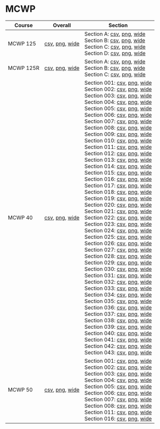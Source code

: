 # MCWP

| Course | Overall | Section |
| ------ | ------- | ------- |
| MCWP 125 | [csv](https://github.com/UCSD-Historical-Enrollment-Data/2023Fall/blob/main/overall/MCWP%20125.csv), [png](https://raw.githubusercontent.com/UCSD-Historical-Enrollment-Data/2023Fall/main/plot_overall/MCWP%20125.png), [wide](https://raw.githubusercontent.com/UCSD-Historical-Enrollment-Data/2023Fall/main/plot_overall_wide/MCWP%20125.png) | Section A: [csv](https://github.com/UCSD-Historical-Enrollment-Data/2023Fall/blob/main/section/MCWP%20125_A.csv), [png](https://raw.githubusercontent.com/UCSD-Historical-Enrollment-Data/2023Fall/main/plot_section/MCWP%20125_A.png), [wide](https://raw.githubusercontent.com/UCSD-Historical-Enrollment-Data/2023Fall/main/plot_section_wide/MCWP%20125_A.png)<br>Section B: [csv](https://github.com/UCSD-Historical-Enrollment-Data/2023Fall/blob/main/section/MCWP%20125_B.csv), [png](https://raw.githubusercontent.com/UCSD-Historical-Enrollment-Data/2023Fall/main/plot_section/MCWP%20125_B.png), [wide](https://raw.githubusercontent.com/UCSD-Historical-Enrollment-Data/2023Fall/main/plot_section_wide/MCWP%20125_B.png)<br>Section C: [csv](https://github.com/UCSD-Historical-Enrollment-Data/2023Fall/blob/main/section/MCWP%20125_C.csv), [png](https://raw.githubusercontent.com/UCSD-Historical-Enrollment-Data/2023Fall/main/plot_section/MCWP%20125_C.png), [wide](https://raw.githubusercontent.com/UCSD-Historical-Enrollment-Data/2023Fall/main/plot_section_wide/MCWP%20125_C.png)<br>Section D: [csv](https://github.com/UCSD-Historical-Enrollment-Data/2023Fall/blob/main/section/MCWP%20125_D.csv), [png](https://raw.githubusercontent.com/UCSD-Historical-Enrollment-Data/2023Fall/main/plot_section/MCWP%20125_D.png), [wide](https://raw.githubusercontent.com/UCSD-Historical-Enrollment-Data/2023Fall/main/plot_section_wide/MCWP%20125_D.png) |
| MCWP 125R | [csv](https://github.com/UCSD-Historical-Enrollment-Data/2023Fall/blob/main/overall/MCWP%20125R.csv), [png](https://raw.githubusercontent.com/UCSD-Historical-Enrollment-Data/2023Fall/main/plot_overall/MCWP%20125R.png), [wide](https://raw.githubusercontent.com/UCSD-Historical-Enrollment-Data/2023Fall/main/plot_overall_wide/MCWP%20125R.png) | Section A: [csv](https://github.com/UCSD-Historical-Enrollment-Data/2023Fall/blob/main/section/MCWP%20125R_A.csv), [png](https://raw.githubusercontent.com/UCSD-Historical-Enrollment-Data/2023Fall/main/plot_section/MCWP%20125R_A.png), [wide](https://raw.githubusercontent.com/UCSD-Historical-Enrollment-Data/2023Fall/main/plot_section_wide/MCWP%20125R_A.png)<br>Section B: [csv](https://github.com/UCSD-Historical-Enrollment-Data/2023Fall/blob/main/section/MCWP%20125R_B.csv), [png](https://raw.githubusercontent.com/UCSD-Historical-Enrollment-Data/2023Fall/main/plot_section/MCWP%20125R_B.png), [wide](https://raw.githubusercontent.com/UCSD-Historical-Enrollment-Data/2023Fall/main/plot_section_wide/MCWP%20125R_B.png)<br>Section C: [csv](https://github.com/UCSD-Historical-Enrollment-Data/2023Fall/blob/main/section/MCWP%20125R_C.csv), [png](https://raw.githubusercontent.com/UCSD-Historical-Enrollment-Data/2023Fall/main/plot_section/MCWP%20125R_C.png), [wide](https://raw.githubusercontent.com/UCSD-Historical-Enrollment-Data/2023Fall/main/plot_section_wide/MCWP%20125R_C.png) |
| MCWP 40 | [csv](https://github.com/UCSD-Historical-Enrollment-Data/2023Fall/blob/main/overall/MCWP%2040.csv), [png](https://raw.githubusercontent.com/UCSD-Historical-Enrollment-Data/2023Fall/main/plot_overall/MCWP%2040.png), [wide](https://raw.githubusercontent.com/UCSD-Historical-Enrollment-Data/2023Fall/main/plot_overall_wide/MCWP%2040.png) | Section 001: [csv](https://github.com/UCSD-Historical-Enrollment-Data/2023Fall/blob/main/section/MCWP%2040_001.csv), [png](https://raw.githubusercontent.com/UCSD-Historical-Enrollment-Data/2023Fall/main/plot_section/MCWP%2040_001.png), [wide](https://raw.githubusercontent.com/UCSD-Historical-Enrollment-Data/2023Fall/main/plot_section_wide/MCWP%2040_001.png)<br>Section 002: [csv](https://github.com/UCSD-Historical-Enrollment-Data/2023Fall/blob/main/section/MCWP%2040_002.csv), [png](https://raw.githubusercontent.com/UCSD-Historical-Enrollment-Data/2023Fall/main/plot_section/MCWP%2040_002.png), [wide](https://raw.githubusercontent.com/UCSD-Historical-Enrollment-Data/2023Fall/main/plot_section_wide/MCWP%2040_002.png)<br>Section 003: [csv](https://github.com/UCSD-Historical-Enrollment-Data/2023Fall/blob/main/section/MCWP%2040_003.csv), [png](https://raw.githubusercontent.com/UCSD-Historical-Enrollment-Data/2023Fall/main/plot_section/MCWP%2040_003.png), [wide](https://raw.githubusercontent.com/UCSD-Historical-Enrollment-Data/2023Fall/main/plot_section_wide/MCWP%2040_003.png)<br>Section 004: [csv](https://github.com/UCSD-Historical-Enrollment-Data/2023Fall/blob/main/section/MCWP%2040_004.csv), [png](https://raw.githubusercontent.com/UCSD-Historical-Enrollment-Data/2023Fall/main/plot_section/MCWP%2040_004.png), [wide](https://raw.githubusercontent.com/UCSD-Historical-Enrollment-Data/2023Fall/main/plot_section_wide/MCWP%2040_004.png)<br>Section 005: [csv](https://github.com/UCSD-Historical-Enrollment-Data/2023Fall/blob/main/section/MCWP%2040_005.csv), [png](https://raw.githubusercontent.com/UCSD-Historical-Enrollment-Data/2023Fall/main/plot_section/MCWP%2040_005.png), [wide](https://raw.githubusercontent.com/UCSD-Historical-Enrollment-Data/2023Fall/main/plot_section_wide/MCWP%2040_005.png)<br>Section 006: [csv](https://github.com/UCSD-Historical-Enrollment-Data/2023Fall/blob/main/section/MCWP%2040_006.csv), [png](https://raw.githubusercontent.com/UCSD-Historical-Enrollment-Data/2023Fall/main/plot_section/MCWP%2040_006.png), [wide](https://raw.githubusercontent.com/UCSD-Historical-Enrollment-Data/2023Fall/main/plot_section_wide/MCWP%2040_006.png)<br>Section 007: [csv](https://github.com/UCSD-Historical-Enrollment-Data/2023Fall/blob/main/section/MCWP%2040_007.csv), [png](https://raw.githubusercontent.com/UCSD-Historical-Enrollment-Data/2023Fall/main/plot_section/MCWP%2040_007.png), [wide](https://raw.githubusercontent.com/UCSD-Historical-Enrollment-Data/2023Fall/main/plot_section_wide/MCWP%2040_007.png)<br>Section 008: [csv](https://github.com/UCSD-Historical-Enrollment-Data/2023Fall/blob/main/section/MCWP%2040_008.csv), [png](https://raw.githubusercontent.com/UCSD-Historical-Enrollment-Data/2023Fall/main/plot_section/MCWP%2040_008.png), [wide](https://raw.githubusercontent.com/UCSD-Historical-Enrollment-Data/2023Fall/main/plot_section_wide/MCWP%2040_008.png)<br>Section 009: [csv](https://github.com/UCSD-Historical-Enrollment-Data/2023Fall/blob/main/section/MCWP%2040_009.csv), [png](https://raw.githubusercontent.com/UCSD-Historical-Enrollment-Data/2023Fall/main/plot_section/MCWP%2040_009.png), [wide](https://raw.githubusercontent.com/UCSD-Historical-Enrollment-Data/2023Fall/main/plot_section_wide/MCWP%2040_009.png)<br>Section 010: [csv](https://github.com/UCSD-Historical-Enrollment-Data/2023Fall/blob/main/section/MCWP%2040_010.csv), [png](https://raw.githubusercontent.com/UCSD-Historical-Enrollment-Data/2023Fall/main/plot_section/MCWP%2040_010.png), [wide](https://raw.githubusercontent.com/UCSD-Historical-Enrollment-Data/2023Fall/main/plot_section_wide/MCWP%2040_010.png)<br>Section 011: [csv](https://github.com/UCSD-Historical-Enrollment-Data/2023Fall/blob/main/section/MCWP%2040_011.csv), [png](https://raw.githubusercontent.com/UCSD-Historical-Enrollment-Data/2023Fall/main/plot_section/MCWP%2040_011.png), [wide](https://raw.githubusercontent.com/UCSD-Historical-Enrollment-Data/2023Fall/main/plot_section_wide/MCWP%2040_011.png)<br>Section 012: [csv](https://github.com/UCSD-Historical-Enrollment-Data/2023Fall/blob/main/section/MCWP%2040_012.csv), [png](https://raw.githubusercontent.com/UCSD-Historical-Enrollment-Data/2023Fall/main/plot_section/MCWP%2040_012.png), [wide](https://raw.githubusercontent.com/UCSD-Historical-Enrollment-Data/2023Fall/main/plot_section_wide/MCWP%2040_012.png)<br>Section 013: [csv](https://github.com/UCSD-Historical-Enrollment-Data/2023Fall/blob/main/section/MCWP%2040_013.csv), [png](https://raw.githubusercontent.com/UCSD-Historical-Enrollment-Data/2023Fall/main/plot_section/MCWP%2040_013.png), [wide](https://raw.githubusercontent.com/UCSD-Historical-Enrollment-Data/2023Fall/main/plot_section_wide/MCWP%2040_013.png)<br>Section 014: [csv](https://github.com/UCSD-Historical-Enrollment-Data/2023Fall/blob/main/section/MCWP%2040_014.csv), [png](https://raw.githubusercontent.com/UCSD-Historical-Enrollment-Data/2023Fall/main/plot_section/MCWP%2040_014.png), [wide](https://raw.githubusercontent.com/UCSD-Historical-Enrollment-Data/2023Fall/main/plot_section_wide/MCWP%2040_014.png)<br>Section 015: [csv](https://github.com/UCSD-Historical-Enrollment-Data/2023Fall/blob/main/section/MCWP%2040_015.csv), [png](https://raw.githubusercontent.com/UCSD-Historical-Enrollment-Data/2023Fall/main/plot_section/MCWP%2040_015.png), [wide](https://raw.githubusercontent.com/UCSD-Historical-Enrollment-Data/2023Fall/main/plot_section_wide/MCWP%2040_015.png)<br>Section 016: [csv](https://github.com/UCSD-Historical-Enrollment-Data/2023Fall/blob/main/section/MCWP%2040_016.csv), [png](https://raw.githubusercontent.com/UCSD-Historical-Enrollment-Data/2023Fall/main/plot_section/MCWP%2040_016.png), [wide](https://raw.githubusercontent.com/UCSD-Historical-Enrollment-Data/2023Fall/main/plot_section_wide/MCWP%2040_016.png)<br>Section 017: [csv](https://github.com/UCSD-Historical-Enrollment-Data/2023Fall/blob/main/section/MCWP%2040_017.csv), [png](https://raw.githubusercontent.com/UCSD-Historical-Enrollment-Data/2023Fall/main/plot_section/MCWP%2040_017.png), [wide](https://raw.githubusercontent.com/UCSD-Historical-Enrollment-Data/2023Fall/main/plot_section_wide/MCWP%2040_017.png)<br>Section 018: [csv](https://github.com/UCSD-Historical-Enrollment-Data/2023Fall/blob/main/section/MCWP%2040_018.csv), [png](https://raw.githubusercontent.com/UCSD-Historical-Enrollment-Data/2023Fall/main/plot_section/MCWP%2040_018.png), [wide](https://raw.githubusercontent.com/UCSD-Historical-Enrollment-Data/2023Fall/main/plot_section_wide/MCWP%2040_018.png)<br>Section 019: [csv](https://github.com/UCSD-Historical-Enrollment-Data/2023Fall/blob/main/section/MCWP%2040_019.csv), [png](https://raw.githubusercontent.com/UCSD-Historical-Enrollment-Data/2023Fall/main/plot_section/MCWP%2040_019.png), [wide](https://raw.githubusercontent.com/UCSD-Historical-Enrollment-Data/2023Fall/main/plot_section_wide/MCWP%2040_019.png)<br>Section 020: [csv](https://github.com/UCSD-Historical-Enrollment-Data/2023Fall/blob/main/section/MCWP%2040_020.csv), [png](https://raw.githubusercontent.com/UCSD-Historical-Enrollment-Data/2023Fall/main/plot_section/MCWP%2040_020.png), [wide](https://raw.githubusercontent.com/UCSD-Historical-Enrollment-Data/2023Fall/main/plot_section_wide/MCWP%2040_020.png)<br>Section 021: [csv](https://github.com/UCSD-Historical-Enrollment-Data/2023Fall/blob/main/section/MCWP%2040_021.csv), [png](https://raw.githubusercontent.com/UCSD-Historical-Enrollment-Data/2023Fall/main/plot_section/MCWP%2040_021.png), [wide](https://raw.githubusercontent.com/UCSD-Historical-Enrollment-Data/2023Fall/main/plot_section_wide/MCWP%2040_021.png)<br>Section 022: [csv](https://github.com/UCSD-Historical-Enrollment-Data/2023Fall/blob/main/section/MCWP%2040_022.csv), [png](https://raw.githubusercontent.com/UCSD-Historical-Enrollment-Data/2023Fall/main/plot_section/MCWP%2040_022.png), [wide](https://raw.githubusercontent.com/UCSD-Historical-Enrollment-Data/2023Fall/main/plot_section_wide/MCWP%2040_022.png)<br>Section 023: [csv](https://github.com/UCSD-Historical-Enrollment-Data/2023Fall/blob/main/section/MCWP%2040_023.csv), [png](https://raw.githubusercontent.com/UCSD-Historical-Enrollment-Data/2023Fall/main/plot_section/MCWP%2040_023.png), [wide](https://raw.githubusercontent.com/UCSD-Historical-Enrollment-Data/2023Fall/main/plot_section_wide/MCWP%2040_023.png)<br>Section 024: [csv](https://github.com/UCSD-Historical-Enrollment-Data/2023Fall/blob/main/section/MCWP%2040_024.csv), [png](https://raw.githubusercontent.com/UCSD-Historical-Enrollment-Data/2023Fall/main/plot_section/MCWP%2040_024.png), [wide](https://raw.githubusercontent.com/UCSD-Historical-Enrollment-Data/2023Fall/main/plot_section_wide/MCWP%2040_024.png)<br>Section 025: [csv](https://github.com/UCSD-Historical-Enrollment-Data/2023Fall/blob/main/section/MCWP%2040_025.csv), [png](https://raw.githubusercontent.com/UCSD-Historical-Enrollment-Data/2023Fall/main/plot_section/MCWP%2040_025.png), [wide](https://raw.githubusercontent.com/UCSD-Historical-Enrollment-Data/2023Fall/main/plot_section_wide/MCWP%2040_025.png)<br>Section 026: [csv](https://github.com/UCSD-Historical-Enrollment-Data/2023Fall/blob/main/section/MCWP%2040_026.csv), [png](https://raw.githubusercontent.com/UCSD-Historical-Enrollment-Data/2023Fall/main/plot_section/MCWP%2040_026.png), [wide](https://raw.githubusercontent.com/UCSD-Historical-Enrollment-Data/2023Fall/main/plot_section_wide/MCWP%2040_026.png)<br>Section 027: [csv](https://github.com/UCSD-Historical-Enrollment-Data/2023Fall/blob/main/section/MCWP%2040_027.csv), [png](https://raw.githubusercontent.com/UCSD-Historical-Enrollment-Data/2023Fall/main/plot_section/MCWP%2040_027.png), [wide](https://raw.githubusercontent.com/UCSD-Historical-Enrollment-Data/2023Fall/main/plot_section_wide/MCWP%2040_027.png)<br>Section 028: [csv](https://github.com/UCSD-Historical-Enrollment-Data/2023Fall/blob/main/section/MCWP%2040_028.csv), [png](https://raw.githubusercontent.com/UCSD-Historical-Enrollment-Data/2023Fall/main/plot_section/MCWP%2040_028.png), [wide](https://raw.githubusercontent.com/UCSD-Historical-Enrollment-Data/2023Fall/main/plot_section_wide/MCWP%2040_028.png)<br>Section 029: [csv](https://github.com/UCSD-Historical-Enrollment-Data/2023Fall/blob/main/section/MCWP%2040_029.csv), [png](https://raw.githubusercontent.com/UCSD-Historical-Enrollment-Data/2023Fall/main/plot_section/MCWP%2040_029.png), [wide](https://raw.githubusercontent.com/UCSD-Historical-Enrollment-Data/2023Fall/main/plot_section_wide/MCWP%2040_029.png)<br>Section 030: [csv](https://github.com/UCSD-Historical-Enrollment-Data/2023Fall/blob/main/section/MCWP%2040_030.csv), [png](https://raw.githubusercontent.com/UCSD-Historical-Enrollment-Data/2023Fall/main/plot_section/MCWP%2040_030.png), [wide](https://raw.githubusercontent.com/UCSD-Historical-Enrollment-Data/2023Fall/main/plot_section_wide/MCWP%2040_030.png)<br>Section 031: [csv](https://github.com/UCSD-Historical-Enrollment-Data/2023Fall/blob/main/section/MCWP%2040_031.csv), [png](https://raw.githubusercontent.com/UCSD-Historical-Enrollment-Data/2023Fall/main/plot_section/MCWP%2040_031.png), [wide](https://raw.githubusercontent.com/UCSD-Historical-Enrollment-Data/2023Fall/main/plot_section_wide/MCWP%2040_031.png)<br>Section 032: [csv](https://github.com/UCSD-Historical-Enrollment-Data/2023Fall/blob/main/section/MCWP%2040_032.csv), [png](https://raw.githubusercontent.com/UCSD-Historical-Enrollment-Data/2023Fall/main/plot_section/MCWP%2040_032.png), [wide](https://raw.githubusercontent.com/UCSD-Historical-Enrollment-Data/2023Fall/main/plot_section_wide/MCWP%2040_032.png)<br>Section 033: [csv](https://github.com/UCSD-Historical-Enrollment-Data/2023Fall/blob/main/section/MCWP%2040_033.csv), [png](https://raw.githubusercontent.com/UCSD-Historical-Enrollment-Data/2023Fall/main/plot_section/MCWP%2040_033.png), [wide](https://raw.githubusercontent.com/UCSD-Historical-Enrollment-Data/2023Fall/main/plot_section_wide/MCWP%2040_033.png)<br>Section 034: [csv](https://github.com/UCSD-Historical-Enrollment-Data/2023Fall/blob/main/section/MCWP%2040_034.csv), [png](https://raw.githubusercontent.com/UCSD-Historical-Enrollment-Data/2023Fall/main/plot_section/MCWP%2040_034.png), [wide](https://raw.githubusercontent.com/UCSD-Historical-Enrollment-Data/2023Fall/main/plot_section_wide/MCWP%2040_034.png)<br>Section 035: [csv](https://github.com/UCSD-Historical-Enrollment-Data/2023Fall/blob/main/section/MCWP%2040_035.csv), [png](https://raw.githubusercontent.com/UCSD-Historical-Enrollment-Data/2023Fall/main/plot_section/MCWP%2040_035.png), [wide](https://raw.githubusercontent.com/UCSD-Historical-Enrollment-Data/2023Fall/main/plot_section_wide/MCWP%2040_035.png)<br>Section 036: [csv](https://github.com/UCSD-Historical-Enrollment-Data/2023Fall/blob/main/section/MCWP%2040_036.csv), [png](https://raw.githubusercontent.com/UCSD-Historical-Enrollment-Data/2023Fall/main/plot_section/MCWP%2040_036.png), [wide](https://raw.githubusercontent.com/UCSD-Historical-Enrollment-Data/2023Fall/main/plot_section_wide/MCWP%2040_036.png)<br>Section 037: [csv](https://github.com/UCSD-Historical-Enrollment-Data/2023Fall/blob/main/section/MCWP%2040_037.csv), [png](https://raw.githubusercontent.com/UCSD-Historical-Enrollment-Data/2023Fall/main/plot_section/MCWP%2040_037.png), [wide](https://raw.githubusercontent.com/UCSD-Historical-Enrollment-Data/2023Fall/main/plot_section_wide/MCWP%2040_037.png)<br>Section 038: [csv](https://github.com/UCSD-Historical-Enrollment-Data/2023Fall/blob/main/section/MCWP%2040_038.csv), [png](https://raw.githubusercontent.com/UCSD-Historical-Enrollment-Data/2023Fall/main/plot_section/MCWP%2040_038.png), [wide](https://raw.githubusercontent.com/UCSD-Historical-Enrollment-Data/2023Fall/main/plot_section_wide/MCWP%2040_038.png)<br>Section 039: [csv](https://github.com/UCSD-Historical-Enrollment-Data/2023Fall/blob/main/section/MCWP%2040_039.csv), [png](https://raw.githubusercontent.com/UCSD-Historical-Enrollment-Data/2023Fall/main/plot_section/MCWP%2040_039.png), [wide](https://raw.githubusercontent.com/UCSD-Historical-Enrollment-Data/2023Fall/main/plot_section_wide/MCWP%2040_039.png)<br>Section 040: [csv](https://github.com/UCSD-Historical-Enrollment-Data/2023Fall/blob/main/section/MCWP%2040_040.csv), [png](https://raw.githubusercontent.com/UCSD-Historical-Enrollment-Data/2023Fall/main/plot_section/MCWP%2040_040.png), [wide](https://raw.githubusercontent.com/UCSD-Historical-Enrollment-Data/2023Fall/main/plot_section_wide/MCWP%2040_040.png)<br>Section 041: [csv](https://github.com/UCSD-Historical-Enrollment-Data/2023Fall/blob/main/section/MCWP%2040_041.csv), [png](https://raw.githubusercontent.com/UCSD-Historical-Enrollment-Data/2023Fall/main/plot_section/MCWP%2040_041.png), [wide](https://raw.githubusercontent.com/UCSD-Historical-Enrollment-Data/2023Fall/main/plot_section_wide/MCWP%2040_041.png)<br>Section 042: [csv](https://github.com/UCSD-Historical-Enrollment-Data/2023Fall/blob/main/section/MCWP%2040_042.csv), [png](https://raw.githubusercontent.com/UCSD-Historical-Enrollment-Data/2023Fall/main/plot_section/MCWP%2040_042.png), [wide](https://raw.githubusercontent.com/UCSD-Historical-Enrollment-Data/2023Fall/main/plot_section_wide/MCWP%2040_042.png)<br>Section 043: [csv](https://github.com/UCSD-Historical-Enrollment-Data/2023Fall/blob/main/section/MCWP%2040_043.csv), [png](https://raw.githubusercontent.com/UCSD-Historical-Enrollment-Data/2023Fall/main/plot_section/MCWP%2040_043.png), [wide](https://raw.githubusercontent.com/UCSD-Historical-Enrollment-Data/2023Fall/main/plot_section_wide/MCWP%2040_043.png) |
| MCWP 50 | [csv](https://github.com/UCSD-Historical-Enrollment-Data/2023Fall/blob/main/overall/MCWP%2050.csv), [png](https://raw.githubusercontent.com/UCSD-Historical-Enrollment-Data/2023Fall/main/plot_overall/MCWP%2050.png), [wide](https://raw.githubusercontent.com/UCSD-Historical-Enrollment-Data/2023Fall/main/plot_overall_wide/MCWP%2050.png) | Section 001: [csv](https://github.com/UCSD-Historical-Enrollment-Data/2023Fall/blob/main/section/MCWP%2050_001.csv), [png](https://raw.githubusercontent.com/UCSD-Historical-Enrollment-Data/2023Fall/main/plot_section/MCWP%2050_001.png), [wide](https://raw.githubusercontent.com/UCSD-Historical-Enrollment-Data/2023Fall/main/plot_section_wide/MCWP%2050_001.png)<br>Section 002: [csv](https://github.com/UCSD-Historical-Enrollment-Data/2023Fall/blob/main/section/MCWP%2050_002.csv), [png](https://raw.githubusercontent.com/UCSD-Historical-Enrollment-Data/2023Fall/main/plot_section/MCWP%2050_002.png), [wide](https://raw.githubusercontent.com/UCSD-Historical-Enrollment-Data/2023Fall/main/plot_section_wide/MCWP%2050_002.png)<br>Section 003: [csv](https://github.com/UCSD-Historical-Enrollment-Data/2023Fall/blob/main/section/MCWP%2050_003.csv), [png](https://raw.githubusercontent.com/UCSD-Historical-Enrollment-Data/2023Fall/main/plot_section/MCWP%2050_003.png), [wide](https://raw.githubusercontent.com/UCSD-Historical-Enrollment-Data/2023Fall/main/plot_section_wide/MCWP%2050_003.png)<br>Section 004: [csv](https://github.com/UCSD-Historical-Enrollment-Data/2023Fall/blob/main/section/MCWP%2050_004.csv), [png](https://raw.githubusercontent.com/UCSD-Historical-Enrollment-Data/2023Fall/main/plot_section/MCWP%2050_004.png), [wide](https://raw.githubusercontent.com/UCSD-Historical-Enrollment-Data/2023Fall/main/plot_section_wide/MCWP%2050_004.png)<br>Section 005: [csv](https://github.com/UCSD-Historical-Enrollment-Data/2023Fall/blob/main/section/MCWP%2050_005.csv), [png](https://raw.githubusercontent.com/UCSD-Historical-Enrollment-Data/2023Fall/main/plot_section/MCWP%2050_005.png), [wide](https://raw.githubusercontent.com/UCSD-Historical-Enrollment-Data/2023Fall/main/plot_section_wide/MCWP%2050_005.png)<br>Section 006: [csv](https://github.com/UCSD-Historical-Enrollment-Data/2023Fall/blob/main/section/MCWP%2050_006.csv), [png](https://raw.githubusercontent.com/UCSD-Historical-Enrollment-Data/2023Fall/main/plot_section/MCWP%2050_006.png), [wide](https://raw.githubusercontent.com/UCSD-Historical-Enrollment-Data/2023Fall/main/plot_section_wide/MCWP%2050_006.png)<br>Section 007: [csv](https://github.com/UCSD-Historical-Enrollment-Data/2023Fall/blob/main/section/MCWP%2050_007.csv), [png](https://raw.githubusercontent.com/UCSD-Historical-Enrollment-Data/2023Fall/main/plot_section/MCWP%2050_007.png), [wide](https://raw.githubusercontent.com/UCSD-Historical-Enrollment-Data/2023Fall/main/plot_section_wide/MCWP%2050_007.png)<br>Section 008: [csv](https://github.com/UCSD-Historical-Enrollment-Data/2023Fall/blob/main/section/MCWP%2050_008.csv), [png](https://raw.githubusercontent.com/UCSD-Historical-Enrollment-Data/2023Fall/main/plot_section/MCWP%2050_008.png), [wide](https://raw.githubusercontent.com/UCSD-Historical-Enrollment-Data/2023Fall/main/plot_section_wide/MCWP%2050_008.png)<br>Section 011: [csv](https://github.com/UCSD-Historical-Enrollment-Data/2023Fall/blob/main/section/MCWP%2050_011.csv), [png](https://raw.githubusercontent.com/UCSD-Historical-Enrollment-Data/2023Fall/main/plot_section/MCWP%2050_011.png), [wide](https://raw.githubusercontent.com/UCSD-Historical-Enrollment-Data/2023Fall/main/plot_section_wide/MCWP%2050_011.png)<br>Section 016: [csv](https://github.com/UCSD-Historical-Enrollment-Data/2023Fall/blob/main/section/MCWP%2050_016.csv), [png](https://raw.githubusercontent.com/UCSD-Historical-Enrollment-Data/2023Fall/main/plot_section/MCWP%2050_016.png), [wide](https://raw.githubusercontent.com/UCSD-Historical-Enrollment-Data/2023Fall/main/plot_section_wide/MCWP%2050_016.png) |
